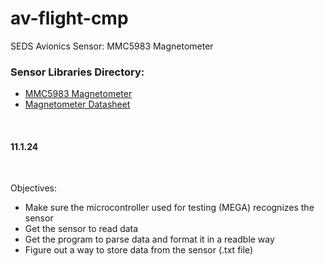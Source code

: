 # av-flight-cmp

SEDS Avionics Sensor: MMC5983 Magnetometer
<br/>

<h3>Sensor Libraries Directory:</h3>
<ul>
  <li><a href="https://github.com/sparkfun/SparkFun_MMC5983MA_Magnetometer_Arduino_Library/tree/main" target="_blank">MMC5983 Magnetometer</a></li>
  <li><a href="https://www.memsic.com/Public/Uploads/uploadfile/files/20220119/MMC5983MADatasheetRevA.pdf">Magnetometer Datasheet</a></li>
 </ul>
<br/>
<h4>11.1.24</h4>
<br/>
<p>Objectives:</p>
<ul>
  <li>Make sure the microcontroller used for testing (MEGA) recognizes the sensor</li>
  <li>Get the sensor to read data</li>
  <li>Get the program to parse data and format it in a readble way</li>
  <li>Figure out a way to store data from the sensor (.txt file)</li>
</ul>
